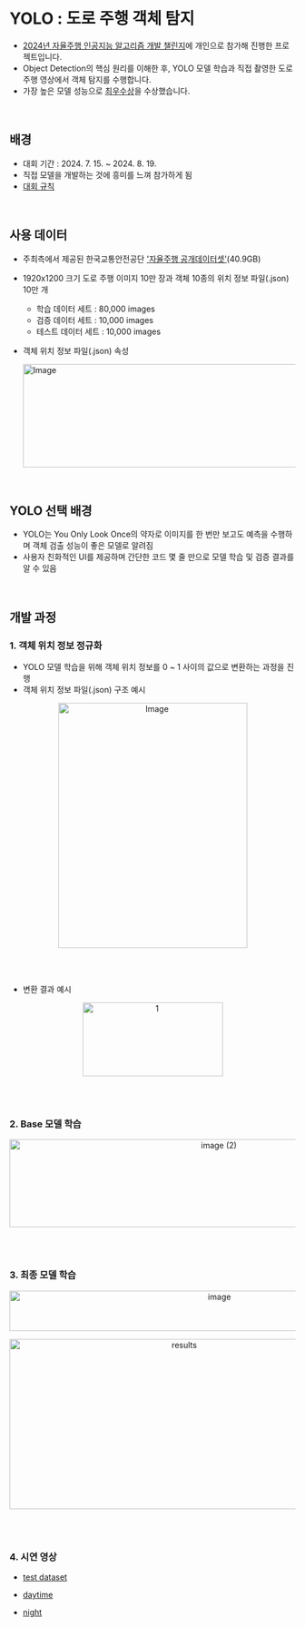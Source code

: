# YOLO : 도로 주행 객체 탐지
- [2024년 자율주행 인공지능 알고리즘 개발 챌린지](https://challenge.gcontest.co.kr/template/m/frame/info1/16335)에 개인으로 참가해 진행한 프로젝트입니다.
- Object Detection의 핵심 원리를 이해한 후, YOLO 모델 학습과 직접 촬영한 도로 주행 영상에서 객체 탐지를 수행합니다.
- 가장 높은 모델 성능으로 [최우수상](https://graceful-cello-0d4.notion.site/2024-2347d8d98aa880b2ba62fd45ca0eda7c?source=copy_link)을 수상했습니다.

<Br>

## 배경
- 대회 기간 : 2024. 7. 15. ~ 2024. 8. 19.
- 직접 모델을 개발하는 것에 흥미를 느껴 참가하게 됨
- [대회 규칙](https://challenge.gcontest.co.kr/template/m/frame/info2/16335)

<Br>

## 사용 데이터
- 주최측에서 제공된 한국교통안전공단 ['자율주행 공개데이터셋'](https://drive.google.com/file/d/1ee4kSO4iqnhErrxRnvZ2qTlbe-Iazsov/view?usp=sharing)(40.9GB)
- 1920x1200 크기 도로 주행 이미지 10만 장과 객체 10종의 위치 정보 파일(.json) 10만 개
  - 학습 데이터 세트 : 80,000 images 
  - 검증 데이터 세트 : 10,000 images 
  - 테스트 데이터 세트 : 10,000 images

- 객체 위치 정보 파일(.json) 속성

  <img width="590" height="182" alt="Image" src="https://github.com/user-attachments/assets/69e214f6-9391-41f0-a44a-8d6c3b80aba1" />

<br>

## YOLO 선택 배경
- YOLO는 You Only Look Once의 약자로 이미지를 한 번만 보고도 예측을 수행하며 객체 검출 성능이 좋은 모델로 알려짐
- 사용자 친화적인 UI를 제공하며 간단한 코드 몇 줄 만으로 모델 학습 및 검증 결과를 알 수 있음

<br>

## 개발 과정
### 1. 객체 위치 정보 정규화
- YOLO 모델 학습을 위해 객체 위치 정보를 0 ~ 1 사이의 값으로 변환하는 과정을 진행
- 객체 위치 정보 파일(.json) 구조 예시
<p align="center">
<img width="333" height="432" alt="Image" src="https://github.com/user-attachments/assets/c8b47ed1-5f2b-4110-9e6b-4ad034b28de7" />
</p>

<br>
<br>

- 변환 결과 예시
<p align="center">
<img width="247" height="130" alt="1" src="https://github.com/user-attachments/assets/e4e16ba8-8d67-4eb5-8e54-528da78cacb0" />
</p>

<br>
<br>

### 2. Base 모델 학습
<p align="center">
<img width="722" height="155" alt="image (2)" src="https://github.com/user-attachments/assets/fbc7bbc1-ffde-4628-a7eb-a4c1463476a4" />
</p>


<br>
<br>

### 3. 최종 모델 학습
<p align="center">
<img width="724" height="71" alt="image" src="https://github.com/user-attachments/assets/92f9c6e6-7bb9-4d52-ab29-cffcf208a011" />
</p>


<p align="center">
<img width="600" height="300" alt="results" src="https://github.com/user-attachments/assets/b93ab859-a1f2-426f-9c90-45c0ac75b1bf" />
</p>


<br>
<br>

### 4. 시연 영상

- [test dataset](https://github.com/user-attachments/assets/715ef921-bc30-4d1c-8d89-b6caf0dff56a)

- [daytime](https://github.com/user-attachments/assets/1867900f-da03-4578-b419-428d62d5cc6e)

- [night](https://github.com/user-attachments/assets/45fd9091-5d0a-4dc5-b9da-cfb9ff2c104a)







 

